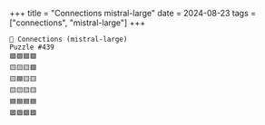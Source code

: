 +++
title = "Connections mistral-large"
date = 2024-08-23
tags = ["connections", "mistral-large"]
+++

```text
🤖 Connections (mistral-large) 
Puzzle #439
🟩🟩🟩🟩
🟨🟨🟨🟪
🟨🟦🟨🟨
🟨🟨🟨🟨
🟦🟦🟦🟦
🟪🟪🟪🟪
```
